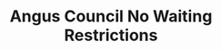---
schema: default
title: Angus Council No Waiting Restrictions
organization: Angus Council
notes: Angus Council No Waiting Restrictions
resources:

  - name: Angus Council No Waiting Restrictions WMS
  - url: http://data.angus.gov.uk/geoserver/services/services:no_waiting/wms?
  - format: WMS

  - name: Angus Council No Waiting Restrictions KML
  - url: http://data.angus.gov.uk/geoserver/services/wms/kml?layers=services:no_waiting&mode=download
  - format: KML

  - name: Angus Council No Waiting Restrictions GEOJSON
  - url: http://data.angus.gov.uk/geoserver/services/ows?service=WFS&version=1.0.0&request=GetFeature&typeName=services:no_waiting&outputFormat=application%2Fjson&srsName=EPSG:3857
  - format: GEOJSON

license: UK Open Government Licence (OGL)
category:

  - no waiting

  - parking

  - restrictions

  - roads

  - traffic

  - transport


  - 

maintainer: Tim Wisniewski
maintainer_email: tim@timwis.com
---